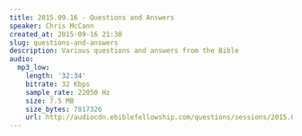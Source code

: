 ```yaml
---
title: 2015.09.16 - Questions and Answers
speaker: Chris McCann
created_at: 2015-09-16 21:30
slug: questions-and-answers
description: Various questions and answers from the Bible
audio:
  mp3_low:
    length: '32:34'
    bitrate: 32 Kbps
    sample_rate: 22050 Hz
    size: 7.5 MB
    size_bytes: 7817326
    url: http://audiocdn.ebiblefellowship.com/questions/sessions/2015.09.16_McCann_-_Questions_and_Answers.mp3
---
```

